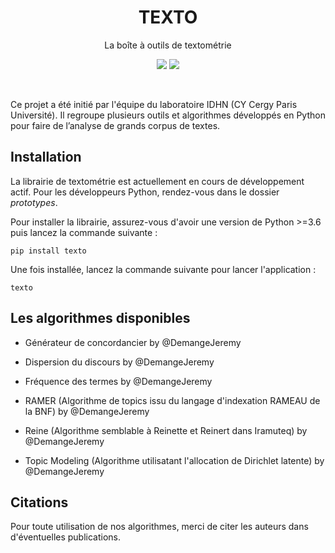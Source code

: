 <h1 align="center">TEXTO</h1>
<p align="center">La boîte à outils de textométrie</p>
<p align="center">
  <img src="https://forthebadge.com/images/badges/made-with-python.svg"/>
  <img src="https://forthebadge.com/images/badges/built-with-love.svg"/>
</p>
<br/>

Ce projet a été initié par l'équipe du laboratoire IDHN (CY Cergy Paris Université). Il regroupe plusieurs outils et algorithmes développés en Python pour faire de l’analyse de grands corpus de textes.

## Installation

La librairie de textométrie est actuellement en cours de développement actif. Pour les développeurs Python, rendez-vous dans le dossier _prototypes_.

Pour installer la librairie, assurez-vous d'avoir une version de Python >=3.6 puis lancez la commande suivante :

```
pip install texto
```

Une fois installée, lancez la commande suivante pour lancer l'application :

```
texto
```

## Les algorithmes disponibles

- Générateur de concordancier by @DemangeJeremy

- Dispersion du discours by @DemangeJeremy

- Fréquence des termes by @DemangeJeremy

- RAMER (Algorithme de topics issu du langage d'indexation RAMEAU de la BNF) by @DemangeJeremy

- Reine (Algorithme semblable à Reinette et Reinert dans Iramuteq) by @DemangeJeremy

- Topic Modeling (Algorithme utilisatant l'allocation de Dirichlet latente) by @DemangeJeremy


## Citations

Pour toute utilisation de nos algorithmes, merci de citer les auteurs dans d'éventuelles publications.
